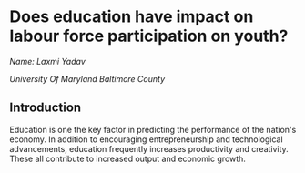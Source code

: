 # Does education have impact on labour force participation on youth?
*Name: Laxmi Yadav*

*University Of Maryland Baltimore County*

## Introduction

Education is one the key factor in predicting the performance of the nation's economy.
In addition to encouraging entrepreneurship and technological advancements, education frequently increases productivity and creativity.
These all contribute to increased output and economic growth. 
